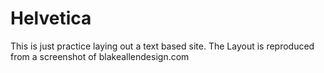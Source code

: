 # Helvetica
This is just practice laying out a text based site. The Layout is reproduced from a screenshot of blakeallendesign.com
